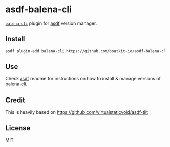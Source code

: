 # asdf-balena-cli

[`balena-cli`][util] plugin for [asdf](https://github.com/asdf-vm/asdf) version manager.

## Install

```bash
asdf plugin-add balena-cli https://github.com/boatkit-io/asdf-balena-cli.git
```

## Use

Check [asdf](https://github.com/asdf-vm/asdf) readme for instructions on how to install & manage versions of balena-cli.

## Credit

This is heavily based on <https://github.com/virtualstaticvoid/asdf-tilt>

## License

MIT

[util]: https://github.com/balena-io/balena-cli

